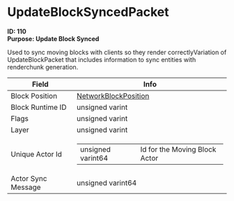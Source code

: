 # UpdateBlockSyncedPacket

**ID: 110**  
**Purpose: Update Block Synced**  

Used to sync moving blocks with clients so they render correctlyVariation of UpdateBlockPacket that includes information to sync entities with renderchunk generation.

<table><thead><tr><th>Field</th><th>Info</th></tr></thead><tbody>
<tr><td>Block Position</td><td><a href="../types/NetworkBlockPosition.md">NetworkBlockPosition</a></td></tr>
<tr><td>Block Runtime ID</td><td>unsigned varint</td></tr>
<tr><td>Flags</td><td>unsigned varint</td></tr>
<tr><td>Layer</td><td>unsigned varint</td></tr>
<tr><td>Unique Actor Id</td><td><table><tbody><tr><td>unsigned varint64</td><td>Id for the Moving Block Actor</td></tr></tbody></table></td></tr>
<tr><td>Actor Sync Message</td><td>unsigned varint64</td></tr>
</tbody></table>